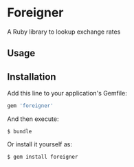 # Foreigner

A Ruby library to lookup exchange rates

## Usage


## Installation

Add this line to your application's Gemfile:

```ruby
gem 'foreigner'
```

And then execute:

    $ bundle

Or install it yourself as:

    $ gem install foreigner
